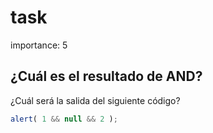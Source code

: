 # task

importance: 5

## ¿Cuál es el resultado de AND?

¿Cuál será la salida del siguiente código?

```javascript
alert( 1 && null && 2 );
```

